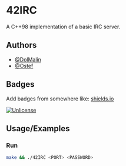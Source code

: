 
# 42IRC

A C++98 implementation of a basic IRC server.

## Authors

- [@DolMalin](https://github.com/DolMalin)
- [@Ostef](https://github.com/ostef)


## Badges

Add badges from somewhere like: [shields.io](https://shields.io/)

[![Unlicense](https://img.shields.io/badge/license-UNLICENSE-green)](https://unlicense.org/)

## Usage/Examples

### Run
```bash
make && ./42IRC <PORT> <PASSWORD>
```
